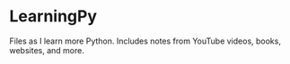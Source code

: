 # LearningPy
Files as I learn more Python. Includes notes from YouTube videos, books, websites, and more.
